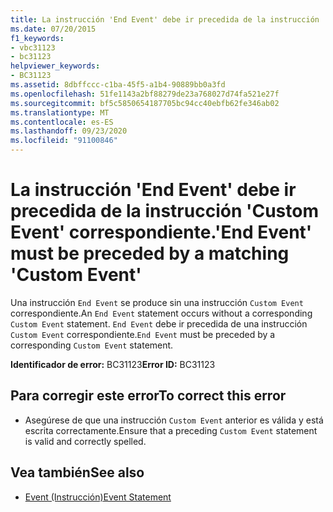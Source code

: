 ```yaml
---
title: La instrucción 'End Event' debe ir precedida de la instrucción 'Custom Event' correspondiente.
ms.date: 07/20/2015
f1_keywords:
- vbc31123
- bc31123
helpviewer_keywords:
- BC31123
ms.assetid: 8dbffccc-c1ba-45f5-a1b4-90889bb0a3fd
ms.openlocfilehash: 51fe1143a2bf88279de23a768027d74fa521e27f
ms.sourcegitcommit: bf5c5850654187705bc94cc40ebfb62fe346ab02
ms.translationtype: MT
ms.contentlocale: es-ES
ms.lasthandoff: 09/23/2020
ms.locfileid: "91100846"
---
```

# <a name="end-event-must-be-preceded-by-a-matching-custom-event"></a><span data-ttu-id="7ae92-102">La instrucción 'End Event' debe ir precedida de la instrucción 'Custom Event' correspondiente.</span><span class="sxs-lookup"><span data-stu-id="7ae92-102">'End Event' must be preceded by a matching 'Custom Event'</span></span>

<span data-ttu-id="7ae92-103">Una instrucción `End Event` se produce sin una instrucción `Custom Event` correspondiente.</span><span class="sxs-lookup"><span data-stu-id="7ae92-103">An `End Event` statement occurs without a corresponding `Custom Event` statement.</span></span> <span data-ttu-id="7ae92-104">`End Event` debe ir precedida de una instrucción `Custom Event` correspondiente.</span><span class="sxs-lookup"><span data-stu-id="7ae92-104">`End Event` must be preceded by a corresponding `Custom Event` statement.</span></span>  
  
 <span data-ttu-id="7ae92-105">**Identificador de error:** BC31123</span><span class="sxs-lookup"><span data-stu-id="7ae92-105">**Error ID:** BC31123</span></span>  
  
## <a name="to-correct-this-error"></a><span data-ttu-id="7ae92-106">Para corregir este error</span><span class="sxs-lookup"><span data-stu-id="7ae92-106">To correct this error</span></span>  
  
- <span data-ttu-id="7ae92-107">Asegúrese de que una instrucción `Custom Event` anterior es válida y está escrita correctamente.</span><span class="sxs-lookup"><span data-stu-id="7ae92-107">Ensure that a preceding `Custom Event` statement is valid and correctly spelled.</span></span>  
  
## <a name="see-also"></a><span data-ttu-id="7ae92-108">Vea también</span><span class="sxs-lookup"><span data-stu-id="7ae92-108">See also</span></span>

- [<span data-ttu-id="7ae92-109">Event (Instrucción)</span><span class="sxs-lookup"><span data-stu-id="7ae92-109">Event Statement</span></span>](../language-reference/statements/event-statement.md)
